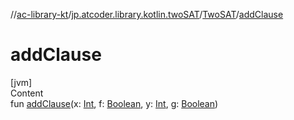 //[ac-library-kt](../../index.md)/[jp.atcoder.library.kotlin.twoSAT](../index.md)/[TwoSAT](index.md)/[addClause](add-clause.md)



# addClause  
[jvm]  
Content  
fun [addClause](add-clause.md)(x: [Int](https://kotlinlang.org/api/latest/jvm/stdlib/kotlin/-int/index.html), f: [Boolean](https://kotlinlang.org/api/latest/jvm/stdlib/kotlin/-boolean/index.html), y: [Int](https://kotlinlang.org/api/latest/jvm/stdlib/kotlin/-int/index.html), g: [Boolean](https://kotlinlang.org/api/latest/jvm/stdlib/kotlin/-boolean/index.html))  



